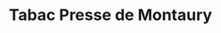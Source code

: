 ---
title: "Tabac Presse de Montaury"
url: /lignan-sur-orb/tabac-presse-de-montaury/
shop: marchand de journaux
---